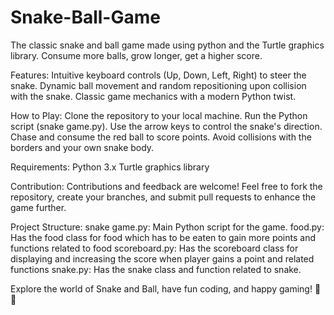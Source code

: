 # Snake-Ball-Game
The classic snake and ball game made using python and the Turtle graphics library. Consume more balls, grow longer, get a higher score.

Features:
Intuitive keyboard controls (Up, Down, Left, Right) to steer the snake.
Dynamic ball movement and random repositioning upon collision with the snake.
Classic game mechanics with a modern Python twist.

How to Play:
Clone the repository to your local machine.
Run the Python script (snake game.py).
Use the arrow keys to control the snake's direction.
Chase and consume the red ball to score points.
Avoid collisions with the borders and your own snake body.

Requirements:
Python 3.x
Turtle graphics library

Contribution:
Contributions and feedback are welcome! Feel free to fork the repository, create your branches, and submit pull requests to enhance the game further.

Project Structure:
snake game.py: Main Python script for the game.
food.py: Has the food class for food which has to be eaten to gain more points and functions related to food
scoreboard.py: Has the scoreboard class for displaying and increasing the score when player gains a point and related functions
snake.py: Has the snake class and function related to snake.

Explore the world of Snake and Ball, have fun coding, and happy gaming! 🎉🐍
